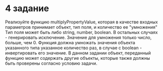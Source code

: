 # 4 задание
Реализуйте функцию multiplyPropertyValue, которая в качестве входных параметров принимает объект, тип поля, и количество ее "умножения"
Тип поля может быть либо string, number, boolean. В остальных случаях - генерировать исключение.
Значение для умножения только число, больше, чем 0.
Функция должна умножать значения объекта указанного типа указанное количество раз, в случае с boolean - инвертировать его значение.
В данном задании объект, переданный функцию может содержать другие объекты, которые также должны быть проверены согласно условию задачи.